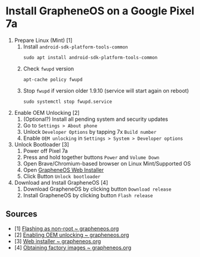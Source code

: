 # Install GrapheneOS on a Google Pixel 7a

1. Prepare Linux (Mint) [1]
    1. Install `android-sdk-platform-tools-common`
	     ```
        sudo apt install android-sdk-platform-tools-common
        ```
    2. Check `fwupd` version
       ```
       apt-cache policy fwupd
       ```
    3. Stop `fwupd` if version older 1.9.10 (service will start again on reboot)
       ```
       sudo systemctl stop fwupd.service
       ```
2. Enable OEM Unlocking [2]
   1. (Optional?) Install all pending system and security updates
   2. Go to `Settings > About phone`
   3. Unlock `Developer Options` by tapping 7x `Build number`
   4. Enable `OEM unlocking` in `Settings > System > Developer options`
3. Unlock Bootloader [3]
   1. Power off Pixel 7a
   2. Press and hold together buttons `Power` and `Volume Down`
   3. Open Brave/Chromium-based browser on Linux Mint/Supported OS
   4. Open [GrapheneOS Web Installer](https://grapheneos.org/install/web#unlocking-the-bootloader)
   5. Click Button `Unlock bootloader`
4. Download and Install GrapheneOS [4]
   1. Download GrapheneOS by clicking button `Download release`
   2. Install GrapheneOS by clicking button `Flash release`

## Sources

- [1] [Flashing as non-root ~ grapheneos.org](https://grapheneos.org/install/web#flashing-as-non-root)
- [2] [Enabling OEM unlocking ~ grapheneos.org](https://grapheneos.org/install/web#enabling-oem-unlocking)
- [3] [Web installer ~ grapheneos.org](https://grapheneos.org/install/web#web-install)
- [4] [Obtaining factory images ~ grapheneos.org](https://grapheneos.org/install/web#obtaining-factory-images)
